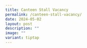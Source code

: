 ```yaml
---
title: Canteen Stall Vacancy
permalink: /canteen-stall-vacancy/
date: 2024-05-02
layout: post
description: ""
image: ""
variant: tiptap
---
```

